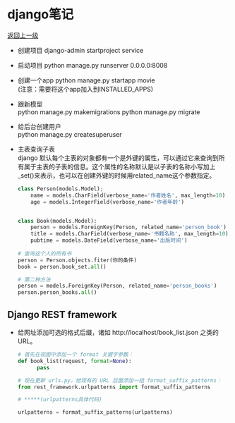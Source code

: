 

# django笔记

[返回上一级](../README.md)


* 创建项目 django-admin startproject service

* 启动项目 python manage.py runserver 0.0.0.0:8008


* 创建一个app python manage.py startapp movie   
    (注意：需要将这个app加入到INSTALLED_APPS)


* 跟新模型  
    python manage.py makemigrations 
    python manage.py migrate 
    
    
* 给后台创建用户  
    python manage.py createsuperuser
    
    
* 主表查询子表  
    django 默认每个主表的对象都有一个是外键的属性，可以通过它来查询到所有属于主表的子表的信息。这个属性的名称默认是以子表的名称小写加上_set()来表示，也可以在创建外键的时候用related_name这个参数指定。
    ```python
    class Person(models.Model);
        name = models.CharField(verbose_name='作者姓名', max_length=10)
        age = models.IntegerField(verbose_name='作者年龄')


    class Book(models.Model):
        person = models.ForeignKey(Person, related_name='person_book')
        title = models.CharField(verbose_name='书籍名称', max_length=10)
        pubtime = models.DateField(verbose_name='出版时间')
      
    # 查询这个人的所有书
    person = Person.objects.fiter(你的条件)
    book = person.book_set.all()
  
    # 第二种方法
    person = models.ForeignKey(Person, related_name='person_books')
    person.person_books.all()
    ```







## Django REST framework

*   给网址添加可选的格式后缀，诸如 http://localhost/book_list.json 之类的 URL。
    ```python
    # 首先在视图中添加一个 format 关键字参数：
    def book_list(request, format=None):
          pass
    
    # 现在更新 urls.py，给现有的 URL 后面添加一组 format_suffix_patterns：
    from rest_framework.urlpatterns import format_suffix_patterns
    
    # *****(urlpatterns具体代码)
    
    urlpatterns = format_suffix_patterns(urlpatterns)
    ```






